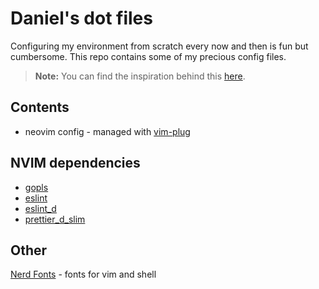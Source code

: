 # Daniel's dot files

Configuring my environment from scratch every now and then 
is fun but cumbersome. This repo contains some of my precious config files. 

> **Note:** You can find the inspiration behind this [here](https://github.com/craftzdog/dotfiles-public).

## Contents 
* neovim  config - managed with [vim-plug](https://github.com/junegunn/vim-plug)

## NVIM dependencies
* [gopls](https://pkg.go.dev/golang.org/x/tools/gopls#section-readme)
* [eslint](https://github.com/eslint/eslint)
* [eslint_d](https://github.com/mantoni/eslint_d.js/)
* [prettier_d_slim](https://github.com/mikew/prettier_d_slim)

## Other
[Nerd Fonts](https://www.nerdfonts.com/) - fonts for vim and shell
